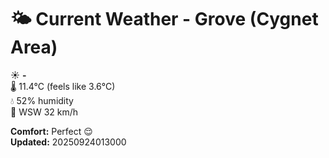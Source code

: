 # 🌤️ Current Weather - Grove (Cygnet Area)

☀️ **-**  
🌡️ 11.4°C (feels like 3.6°C)  
💧 52% humidity  
💨 WSW 32 km/h  

**Comfort:** Perfect 😌  
**Updated:** 20250924013000
